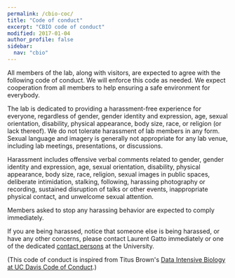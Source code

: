 ```yaml
---
permalink: /cbio-coc/
title: "Code of conduct"
excerpt: "CBIO code of conduct"
modified: 2017-01-04
author_profile: false
sidebar:
  nav: "cbio"
---
```


All members of the lab, along with visitors, are expected to agree
with the following code of conduct. We will enforce this code as
needed. We expect cooperation from all members to help ensuring a safe
environment for everybody.

The lab is dedicated to providing a harassment-free experience for
everyone, regardless of gender, gender identity and expression, age,
sexual orientation, disability, physical appearance, body size, race,
or religion (or lack thereof). We do not tolerate harassment of lab
members in any form. Sexual language and imagery is generally not
appropriate for any lab venue, including lab meetings, presentations,
or discussions.

Harassment includes offensive verbal comments related to gender,
gender identity and expression, age, sexual orientation, disability,
physical appearance, body size, race, religion, sexual images in
public spaces, deliberate intimidation, stalking, following, harassing
photography or recording, sustained disruption of talks or other
events, inappropriate physical contact, and unwelcome sexual
attention.

Members asked to stop any harassing behavior are expected to comply
immediately.

If you are being harassed, notice that someone else is being harassed,
or have any other concerns, please contact Laurent Gatto immediately
or one of the dedicated [contact
persons](https://intranet.uclouvain.be/fr/myucl/serp/bien-etre/personnes-de-confiance.html)
at the University.

<!-- For official concerns, please see the Universities -->
<!-- [Public Equality Duties](http://www.equality.admin.cam.ac.uk/training/equalities-law/public-equality-duties) -->
<!-- page. -->

(This code of conduct is inspired from Titus Brown's
[Data Intensive Biology at UC Davis Code of Conduct](http://ivory.idyll.org/lab/coc.html).)
